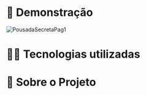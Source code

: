 # 🎥 Demonstração

![PousadaSecretaPag1](https://user-images.githubusercontent.com/68076508/162629610-16ebc04c-fdb7-4cdf-bec2-6760676950ec.gif)


# 👨‍💻 Tecnologias utilizadas


# 📃 Sobre o Projeto


